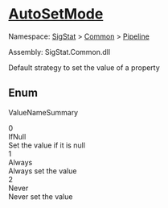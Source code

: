 # [AutoSetMode](./AutoSetMode.md)
Namespace: [SigStat]() > [Common](./../README.md) > [Pipeline](./README.md)

Assembly: SigStat.Common.dll


Default strategy to set the value of a property

##	Enum

ValueNameSummary

0<br>IfNull<br>Set the value if it is null<br>
1<br>Always<br>Always set the value<br>
2<br>Never<br>Never set the value<br>


